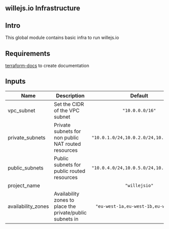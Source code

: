 ## willejs.io Infrastructure

## Intro

This global module contains basic infra to run willejs.io

## Requirements 

[terraform-docs](https://github.com/segmentio/terraform-docs) to create documentation

## Inputs

| Name | Description | Default | Required |
|------|-------------|:-----:|:-----:|
| vpc_subnet | Set the CIDR of the VPC subnet | `"10.0.0.0/16"` | no |
| private_subnets | Private subnets for non public NAT routed resources | `"10.0.1.0/24,10.0.2.0/24,10.0.3.0/24"` | no |
| public_subnets | Public subnets for public routed resources | `"10.0.4.0/24,10.0.5.0/24,10.0.6.0/24"` | no |
| project_name |  | `"willejsio"` | no |
| availability_zones | Availability zones to place the private/public subnets in | `"eu-west-1a,eu-west-1b,eu-west-1c"` | no |


